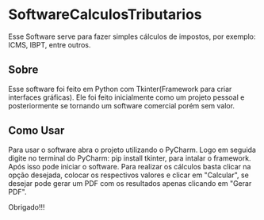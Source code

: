 # SoftwareCalculosTributarios

Esse Software serve para fazer simples cálculos de impostos, por exemplo: ICMS, IBPT, entre outros.

## Sobre

Esse software foi feito em Python com Tkinter(Framework para criar interfaces gráficas). Ele foi feito inicialmente como um projeto pessoal e posteriormente se tornando um software comercial porém sem valor.

## Como Usar

Para usar o software abra o projeto utilizando o PyCharm. Logo em seguida digite no terminal do PyCharm: pip install tkinter, para intalar o framework. Após isso pode iniciar o software.
Para realizar os cálculos basta clicar na opção desejada, colocar os respectivos valores e clicar em "Calcular", se desejar pode gerar um PDF com os resultados apenas clicando em "Gerar PDF".

Obrigado!!!
